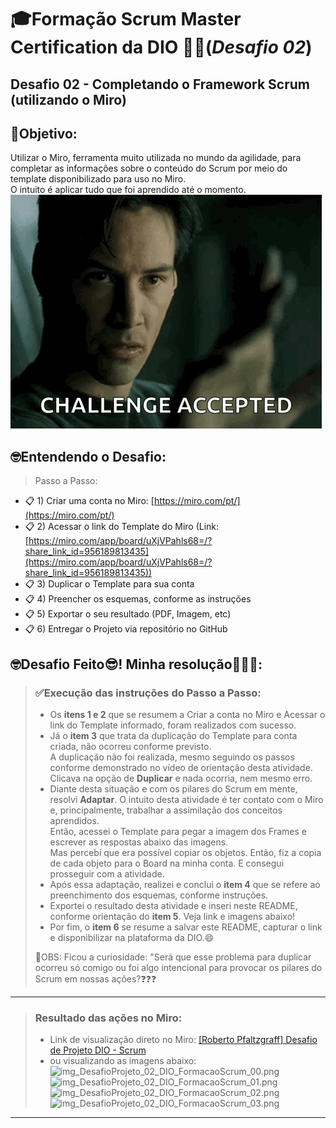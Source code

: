 # 🎓Formação Scrum Master Certification da DIO 👨‍🎓(*Desafio 02*)
## Desafio 02 - Completando o Framework Scrum (utilizando o Miro)  
  
## 🎯Objetivo:
Utilizar o Miro, ferramenta muito utilizada no mundo da agilidade, para completar as informações sobre o conteúdo do Scrum por meio do template disponibilizado para uso no Miro.  
O intuito é aplicar tudo que foi aprendido até o momento.  
    ![alt text](img_DesafioAceito.png)

    
## 🤓Entendendo o Desafio:
>Passo a Passo:  
    
- 📋 1) Criar uma conta no Miro: [https://miro.com/pt/](https://miro.com/pt/)
- 📋 2) Acessar o link do Template do Miro (Link: [https://miro.com/app/board/uXjVPahls68=/?share_link_id=956189813435](https://miro.com/app/board/uXjVPahls68=/?share_link_id=956189813435))
- 📋 3) Duplicar o Template para sua conta
- 📋 4) Preencher os esquemas, conforme as instruções
- 📋 5) Exportar o seu resultado (PDF, Imagem, etc)
- 📋 6) Entregar o Projeto via repositório no GitHub


## 🤓Desafio Feito😎! Minha resolução🎉🎉🎉:
>### ✅Execução das instruções do Passo a Passo:  
>- Os **itens 1 e 2** que se resumem a Criar a conta no Miro e Acessar o link do Template informado, foram realizados com sucesso.  
>- Já o **item 3** que trata da duplicação do Template para conta criada, não ocorreu conforme previsto.  
>A duplicação não foi realizada, mesmo seguindo os passos conforme demonstrado no vídeo de orientação desta atividade.  
>Clicava na opção de **Duplicar** e nada ocorria, nem mesmo erro.  
>- Diante desta situação e com os pilares do Scrum em mente, resolvi **Adaptar**. O intuito desta atividade é ter contato com o Miro e, principalmente, trabalhar a assimilação dos conceitos aprendidos.  
>Então, acessei o Template para pegar a imagem dos Frames e escrever as respostas abaixo das imagens.  
>Mas percebi que era possível copiar os objetos. Então, fiz a copia de cada objeto para o Board na minha conta. E consegui prosseguir com a atividade.  
>- Após essa adaptação, realizei e conclui o **item 4** que se refere ao preenchimento dos esquemas, conforme instruções.  
>- Exportei o resultado desta atividade e inseri neste README, conforme orientação do **item 5**. Veja link e imagens abaixo!
>- Por fim, o **item 6** se resume a salvar este README, capturar o link e disponibilizar na plataforma da DIO.😄  
>
> 🤔OBS: Ficou a curiosidade: "Será que esse problema para duplicar ocorreu só comigo ou foi algo intencional para provocar os pilares do Scrum em nossas ações?❓❓❓  
---
>### Resultado das ações no Miro:
>- Link de visualização direto no Miro: [[Roberto Pfaltzgraff] Desafio de Projeto DIO - Scrum](https://miro.com/app/board/uXjVIXj7yPo=/?share_link_id=676983120475)  
>- ou visualizando as imagens abaixo:  
>![img_DesafioProjeto_02_DIO_FormacaoScrum_00.png](https://iili.io/3dtW8bt.png)
>![img_DesafioProjeto_02_DIO_FormacaoScrum_01.png](https://iili.io/3dtw83G.png)  
>![img_DesafioProjeto_02_DIO_FormacaoScrum_02.png](https://iili.io/3dte14e.png)  
>![img_DesafioProjeto_02_DIO_FormacaoScrum_03.png](https://iili.io/3dtkrle.png)  
---
